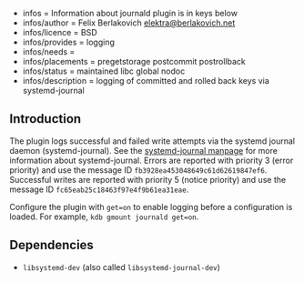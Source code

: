 - infos = Information about journald plugin is in keys below
- infos/author = Felix Berlakovich <elektra@berlakovich.net>
- infos/licence = BSD
- infos/provides = logging
- infos/needs =
- infos/placements = pregetstorage postcommit postrollback
- infos/status = maintained libc global nodoc
- infos/description = logging of committed and rolled back keys via systemd-journal

## Introduction

The plugin logs successful and failed write attempts via the systemd journal daemon (systemd-journal).
See the [systemd-journal manpage](http://www.freedesktop.org/software/systemd/man/systemd-journald.service.html) for more information about systemd-journal.
Errors are reported with priority 3 (error priority) and use the message ID `fb3928ea453048649c61d62619847ef6`.
Successful writes are reported with priority 5 (notice priority) and use the message ID `fc65eab25c18463f97e4f9b61ea31eae`.

Configure the plugin with `get=on` to enable logging before a configuration is
loaded. For example, `kdb gmount journald get=on`.

## Dependencies

- `libsystemd-dev` (also called `libsystemd-journal-dev`)

